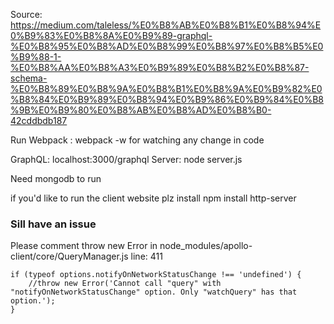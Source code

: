 
Source: https://medium.com/taleless/%E0%B8%AB%E0%B8%B1%E0%B8%94%E0%B9%83%E0%B8%8A%E0%B9%89-graphql-%E0%B8%95%E0%B8%AD%E0%B8%99%E0%B8%97%E0%B8%B5%E0%B9%88-1-%E0%B8%AA%E0%B8%A3%E0%B9%89%E0%B8%B2%E0%B8%87-schema-%E0%B8%89%E0%B8%9A%E0%B8%B1%E0%B8%9A%E0%B9%82%E0%B8%84%E0%B9%89%E0%B8%94%E0%B9%86%E0%B9%84%E0%B8%9B%E0%B9%80%E0%B8%AB%E0%B8%AD%E0%B8%B0-42cddbdb187

Run Webpack : webpack -w for watching any change in code

GraphQL: localhost:3000/graphql 
Server: node server.js

Need mongodb to run

if you'd like to run the client website plz install
npm install http-server

### Sill have an issue
Please comment throw new Error in node_modules/apollo-client/core/QueryManager.js line: 411

    if (typeof options.notifyOnNetworkStatusChange !== 'undefined') {
        //throw new Error('Cannot call "query" with "notifyOnNetworkStatusChange" option. Only "watchQuery" has that option.');
    }